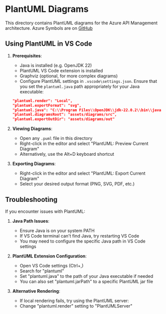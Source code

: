 # PlantUML Diagrams

This directory contains PlantUML diagrams for the Azure API Management architecture.
Azure Symbols are on [GitHub](https://github.com/plantuml-stdlib/Azure-PlantUML/blob/master/AzureSymbols.md)

## Using PlantUML in VS Code

1. **Prerequisites**:
   - Java is installed (e.g. OpenJDK 22)
   - PlantUML VS Code extension is installed
   - Graphviz (optional, for more complex diagrams)
   - Configure PlantUML settings in `.vscode\settings.json`. Ensure that you set the `plantuml.java` path appropriately for your Java executable:

   ```json
   "plantuml.render": "Local",
   "plantuml.exportFormat": "svg",
   "plantuml.java": "C:\\Program Files\\OpenJDK\\jdk-22.0.2\\bin\\java.exe",
   "plantuml.diagramsRoot": "assets/diagrams/src",
   "plantuml.exportOutDir": "assets/diagrams/out"
   ```

2. **Viewing Diagrams**:
   - Open any `.puml` file in this directory
   - Right-click in the editor and select "PlantUML: Preview Current Diagram"
   - Alternatively, use the Alt+D keyboard shortcut

3. **Exporting Diagrams**:
   - Right-click in the editor and select "PlantUML: Export Current Diagram"
   - Select your desired output format (PNG, SVG, PDF, etc.)

## Troubleshooting

If you encounter issues with PlantUML:

1. **Java Path Issues**:
   - Ensure Java is on your system PATH
   - If VS Code terminal can't find Java, try restarting VS Code
   - You may need to configure the specific Java path in VS Code settings

2. **PlantUML Extension Configuration**:
   - Open VS Code settings (Ctrl+,)
   - Search for "plantuml"
   - Set "plantuml.java" to the path of your Java executable if needed
   - You can also set "plantuml.jarPath" to a specific PlantUML jar file

3. **Alternative Rendering**:
   - If local rendering fails, try using the PlantUML server:
   - Change "plantuml.render" setting to "PlantUMLServer"
